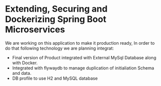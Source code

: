# Extending, Securing and Dockerizing Spring Boot Microservices

We are working on this application to make it production ready, In order to do that following technology we are planning integrat:

-	Final version of Product integrated with External MySql Database along with Docker.
- 	Integrated with flywaydb to manage duplication of initialiation Schema and data.
-	DB profile to use H2 and MySQL database
  	

